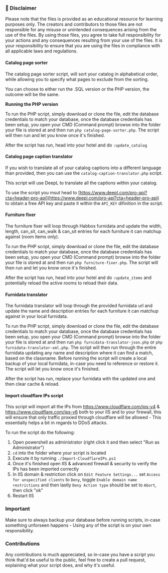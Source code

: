 ### 📢 Disclaimer

Please note that the files is provided as an educational resource for learning purposes only. The creators and contributors to those files are not responsible for any misuse or unintended consequences arising from the use of the files. By using those files, you agree to take full responsibility for your actions and any consequences resulting from your use of the files. It is your responsibility to ensure that you are using the files in compliance with all applicable laws and regulations.

#### Catalog page sorter

The catalog page sorter script, will sort your catalog in alphabetical order, while allowing you to specify what pages to exclude from the sorting.

You can choose to either run the .SQL version or the PHP version, the outcome will be the same.

**Running the PHP version**

To run the PHP script, simply download or clone the file, edit the database credentials to match your database, once the database credentials has been setup, you open your CMD (Command prompt) browse into the folder your file is stored at and then run ``php catalog-page-sorter.php``. The script will then run and let you know once it's finished.

After the script has run, head into your hotel and do ``:update_catalog``

#### Catalog page caption translator

If you wish to translate all of your catalog captions into a different language than provided, then you can use the `catalog-caption-translator.php` script.

This script will use DeepL to translate all the captions within your catalog.

To use the script you msut head to [https://www.deepl.com/pro-api?cta=header-pro-api](https://www.deepl.com/pro-api?cta=header-pro-api) to obtain a free API key and paste it within the `API_KEY` difinition in the script.

#### Furniture fixer

The furniture fixer will loop through Habbos furnidata and update the width, length, can_sit, can_walk & can_sit entries for each furniture it can matchup against (room items only).

To run the PHP script, simply download or clone the file, edit the database credentials to match your database, once the database credentials has been setup, you open your CMD (Command prompt) browse into the folder your file is stored at and then run ``php furniture-fixer.php``. The script will then run and let you know once it's finished.

After the script has run, head into your hotel and do ``:update_items`` and potentially reload  the active rooms to reload their data.

#### Furnidata translator

The furnidata translator will loop through the provided furnidata url and update the name and description entries for each furniture it can matchup against in your local furnidata.

To run the PHP script, simply download or clone the file, edit the database credentials to match your database, once the database credentials has been setup, you open your CMD (Command prompt) browse into the folder your file is stored at and then run ``php furnidata-translator-json.php`` or ``php furnidata-translator-xml.php``. The script will then run through the entire furnidata updating any name and description where it can find a match, based on the classname. Before running the script will create a local backup of your local furnidata, in-case you need to reference or restore it. The script will let you know once it's finished.

After the script has run, replace your furnidata with the updated one and then clear cache & reload.


#### Import cloudflare IPs script

This script will import all the IPs from https://www.cloudflare.com/ips-v4 & https://www.cloudflare.com/ips-v6 both to your IIS and to your firewall, this will ensure that only traffic proxied through cloudflare will be allowed - This essentially helps a bit in regards to DDoS attacks.

To run the script do the following:
1. Open powershell as administrator (right click it and then select "Run as Administrator")
2. ``cd`` into the folder where your script is located
3. Execute it by running ``./Import-CloudflareIPs.ps1``
4. Once it's finished open IIS & advanced firewall & security to verify the IPs has been imported correctly
5. In IIS domain & restriction click on ``Edit Feature Settings...`` set ``Access for unspecified clients`` to ``Deny``, toggle ``Enable domain name restrictions`` and then lastly ``Deny Action type`` should be set to ``Abort``, then click "ok"
6. Restart IIS 

### Important

Make sure to always backup your database before running scripts, in-case something unforseen happens - Using any of the script is on your own responsibility.

### Contributions

Any contributions is much appreciated, so in-case you have a script you think that'd be useful to the public, feel free to create a pull request, explaining what your script does, and why it's useful.
